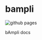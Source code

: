 # bampli

![github pages](https://github.com/bampli/docs/workflows/github%20pages/badge.svg)

bAmpli docs
